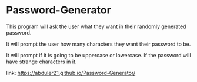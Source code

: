 # Password-Generator
This program will ask the user what they want in their randomly generated password.

It will prompt the user how many characters they want their password to be.

It will prompt if it is going to be uppercase or lowercase. If the password will have strange characters in it.

link: https://abduler21.github.io/Password-Generator/